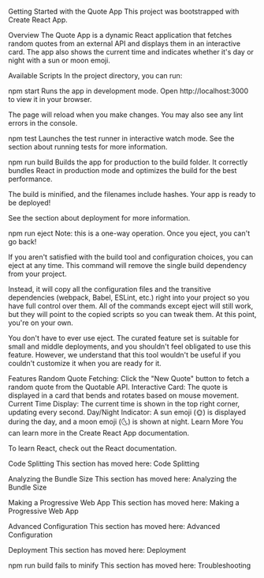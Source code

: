 Getting Started with the Quote App
This project was bootstrapped with Create React App.

Overview
The Quote App is a dynamic React application that fetches random quotes from an external API and displays them in an interactive card. The app also shows the current time and indicates whether it's day or night with a sun or moon emoji.

Available Scripts
In the project directory, you can run:

npm start
Runs the app in development mode.
Open http://localhost:3000 to view it in your browser.

The page will reload when you make changes.
You may also see any lint errors in the console.

npm test
Launches the test runner in interactive watch mode.
See the section about running tests for more information.

npm run build
Builds the app for production to the build folder.
It correctly bundles React in production mode and optimizes the build for the best performance.

The build is minified, and the filenames include hashes.
Your app is ready to be deployed!

See the section about deployment for more information.

npm run eject
Note: this is a one-way operation. Once you eject, you can't go back!

If you aren't satisfied with the build tool and configuration choices, you can eject at any time. This command will remove the single build dependency from your project.

Instead, it will copy all the configuration files and the transitive dependencies (webpack, Babel, ESLint, etc.) right into your project so you have full control over them. All of the commands except eject will still work, but they will point to the copied scripts so you can tweak them. At this point, you're on your own.

You don't have to ever use eject. The curated feature set is suitable for small and middle deployments, and you shouldn't feel obligated to use this feature. However, we understand that this tool wouldn't be useful if you couldn't customize it when you are ready for it.

Features
Random Quote Fetching: Click the "New Quote" button to fetch a random quote from the Quotable API.
Interactive Card: The quote is displayed in a card that bends and rotates based on mouse movement.
Current Time Display: The current time is shown in the top right corner, updating every second.
Day/Night Indicator: A sun emoji (🌞) is displayed during the day, and a moon emoji (🌜) is shown at night.
Learn More
You can learn more in the Create React App documentation.

To learn React, check out the React documentation.

Code Splitting
This section has moved here: Code Splitting

Analyzing the Bundle Size
This section has moved here: Analyzing the Bundle Size

Making a Progressive Web App
This section has moved here: Making a Progressive Web App

Advanced Configuration
This section has moved here: Advanced Configuration

Deployment
This section has moved here: Deployment

npm run build fails to minify
This section has moved here: Troubleshooting


